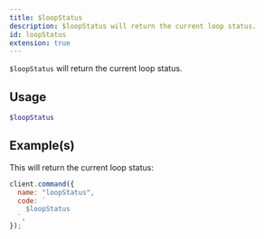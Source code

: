 ```yaml
---
title: $loopStatus
description: $loopStatus will return the current loop status.
id: loopStatus
extension: true
---
```


`$loopStatus` will return the current loop status.

## Usage

```php
$loopStatus
```

## Example(s)

This will return the current loop status:

```javascript
client.command({
  name: "loopStatus",
  code: `
    $loopStatus
  `,
});
```
